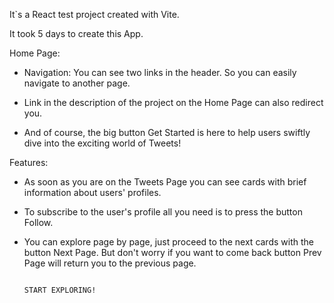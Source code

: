 It`s a React test project created with Vite.

It took 5 days to create this App.

Home Page:

- Navigation: You can see two links in the header. So you can easily navigate to another page.

- Link in the description of the project on the Home Page can also redirect you.

- And of course, the big button Get Started is here to help users swiftly dive into the exciting world of Tweets!

Features:

- As soon as you are on the Tweets Page you can see cards with brief information about users' profiles.

- To subscribe to the user's profile all you need is to press the button Follow.

- You can explore page by page, just proceed to the next cards with the button Next Page. But don't worry if you want to come back button Prev Page will return you to the previous page.



                                                                       START EXPLORING!

